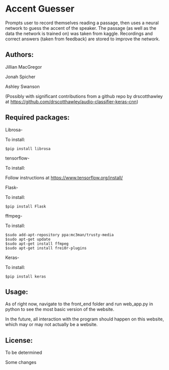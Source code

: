 # Accent Guesser

Prompts user to record themselves reading a passage, then uses a neural network
to guess the accent of the speaker. The passage (as well as the data the network
is trained on) was taken from kaggle. Recordings and correct answers (taken from
feedback) are stored to improve the network.

## Authors:

Jillian MacGregor

Jonah Spicher

Ashley Swanson

(Possibly with significant contributions from a github repo by drscotthawley at https://github.com/drscotthawley/audio-classifier-keras-cnn)

## Required packages:

Librosa-

To install:

    $pip install librosa

tensorflow-

To install:

Follow instructions at https://www.tensorflow.org/install/

Flask-

To install:

    $pip install Flask

ffmpeg-

To install:

	$sudo add-apt-repository ppa:mc3man/trusty-media
	$sudo apt-get update  
	$sudo apt-get install ffmpeg
	$sudo apt-get install frei0r-plugins

Keras-

To install:

	$pip install keras


## Usage:
As of right now, navigate to the front_end folder and run web_app.py in python
to see the most basic version of the website.

In the future, all interaction with the program should happen on this website,
which may or may not actually be a website.


## License:
To be determined

Some changes
